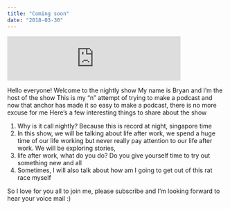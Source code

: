 ```yaml
---
title: "Coming soon"
date: "2018-03-30"
---
```


<iframe src="https://anchor.fm/bosslee/embed/episodes/Coming-soon-e18lqe" width="400px" height="102px" frameborder="0" scrolling="no"></iframe>

 Hello everyone! Welcome to the nightly show My name is Bryan and I’m the host of the show This is my “n” attempt of trying to make a podcast and now that anchor has made it so easy to make a podcast, there is no more excuse for me Here’s a few interesting things to share about the show

1. Why is it call nightly? Because this is record at night, singapore time
2. In this show, we will be talking about life after work, we spend a huge time of our life working but never really pay attention to our life after work. We will be exploring stories,
3. life after work, what do you do? Do you give yourself time to try out something new and all
4. Sometimes, I will also talk about how am I going to get out of this rat race myself

So I love for you all to join me, please subscribe and I’m looking forward to hear your voice mail :)

